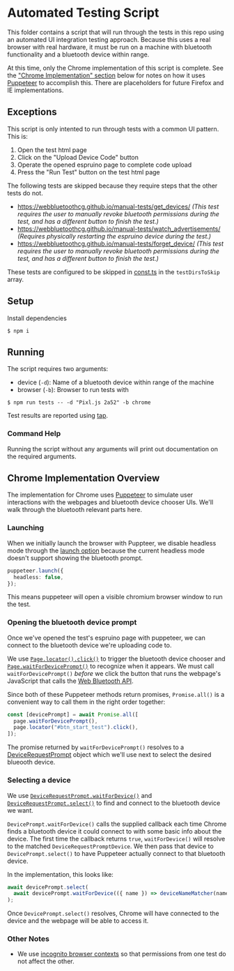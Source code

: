# Automated Testing Script

This folder contains a script that will run through the tests in this repo using an automated UI integration testing approach. Because this uses a real browser with real hardware, it must be run on a machine with bluetooth functionality and a bluetooth device within range.

At this time, only the Chrome implementation of this script is complete. See the ["Chrome Implementation" section](chrome-implementation-overview) below for notes on how it uses [Puppeteer](https://pptr.dev/) to accomplish this. There are placeholders for future Firefox and IE implementations.

## Exceptions

This script is only intented to run through tests with a common UI pattern. This is:

1. Open the test html page
2. Click on the "Upload Device Code" button
3. Operate the opened espruino page to complete code upload
4. Press the "Run Test" button on the test html page

The following tests are skipped because they require steps that the other tests do not.

- https://webbluetoothcg.github.io/manual-tests/get_devices/ _(This test requires the user to manually revoke bluetooth permissions during the test, and has a different button to finish the test.)_
- https://webbluetoothcg.github.io/manual-tests/watch_advertisements/ _(Requires physically restarting the espruino device during the test.)_
- https://webbluetoothcg.github.io/manual-tests/forget_device/ _(This test requires the user to manually revoke bluetooth permissions during the test, and has a different button to finish the test.)_

These tests are configured to be skipped in [const.ts](./const.ts) in the `testDirsToSkip` array.

## Setup

Install dependencies

```shellsession
$ npm i
```

## Running

The script requires two arguments:

- device (`-d`): Name of a bluetooth device within range of the machine
- browser (`-b`): Browser to run tests with

```shellsession
$ npm run tests -- -d "Pixl.js 2a52" -b chrome
```

Test results are reported using [tap](https://node-tap.org/).

### Command Help

Running the script without any arguments will print out documentation on the required arguments.

## Chrome Implementation Overview

The implementation for Chrome uses [Puppeteer](https://pptr.dev/) to simulate user interactions with the webpages and bluetooth device chooser UIs. We'll walk through the bluetooth relevant parts here.

### Launching

When we initially launch the browser with Puppteer, we disable headless mode through the [launch option](https://pptr.dev/api/puppeteer.browserlaunchargumentoptions) because the current headless mode doesn't support showing the bluetooth prompt.

```typescript
puppeteer.launch({
  headless: false,
});
```

This means puppeteer will open a visible chromium browser window to run the test.

### Opening the bluetooth device prompt

Once we've opened the test's espruino page with puppeteer, we can connect to the bluetooth device we're uploading code to.

We use [`Page.locator().click()`](https://pptr.dev/api/puppeteer.locator) to trigger the bluetooth device chooser and [`Page.waitForDevicePrompt()`](https://pptr.dev/api/puppeteer.page.waitfordeviceprompt/) to recognize when it appears. We must call `waitForDevicePrompt()` _before_ we click the button that runs the webpage's JavaScript that calls the [Web Bluetooth API](https://developer.mozilla.org/en-US/docs/Web/API/Bluetooth/requestDevice).

Since both of these Puppeteer methods return promises, `Promise.all()` is a convenient way to call them in the right order together:

```typescript
const [devicePrompt] = await Promise.all([
  page.waitForDevicePrompt(),
  page.locator("#btn_start_test").click(),
]);
```

The promise returned by `waitForDevicePrompt()` resolves to a [DeviceRequestPrompt](https://pptr.dev/api/puppeteer.devicerequestprompt) object which we'll use next to select the desired blueooth device.

### Selecting a device

We use [`DeviceRequestPrompt.waitForDevice()`](https://pptr.dev/api/puppeteer.devicerequestprompt.waitfordevice) and [`DeviceRequestPrompt.select()`](https://pptr.dev/api/puppeteer.devicerequestprompt.select) to find and connect to the bluetooth device we want.

`DevicePrompt.waitForDevice()` calls the supplied callback each time Chrome finds a bluetooth device it could connect to with some basic info about the device. The first time the callback returns `true`, `waitForDevice()` will resolve to the matched `DeviceRequestPromptDevice`. We then pass that device to `DevicePrompt.select()` to have Puppeteer actually connect to that bluetooth device.

In the implementation, this looks like:

```typescript
await devicePrompt.select(
  await devicePrompt.waitForDevice(({ name }) => deviceNameMatcher(name)),
);
```

Once `DevicePrompt.select()` resolves, Chrome will have connected to the device and the webpage will be able to access it.

### Other Notes

- We use [incognito browser contexts](https://pptr.dev/api/puppeteer.browsercontext/#example) so that permissions from one test do not affect the other.

